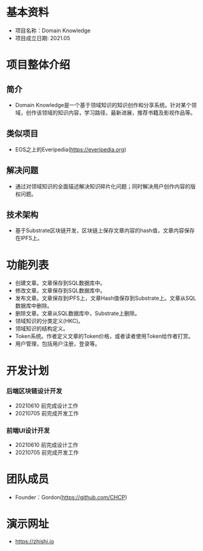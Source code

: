 # 基本资料
- 项目名称：Domain Knowledge
- 项目成立日期: 2021.05

# 项目整体介绍
## 简介
- Domain Knowledge是一个基于领域知识的知识创作和分享系统。针对某个领域，创作该领域的知识内容，学习路径，最新进展，推荐书籍及影视作品等。

## 类似项目 
- EOS之上的Everipedia(https://everipedia.org)

## 解决问题 
- 通过对领域知识的全面描述解决知识碎片化问题；同时解决用户创作内容的版权问题。

## 技术架构
- 基于Substrate区块链开发，区块链上保存文章内容的hash值，文章内容保存在IPFS上。

# 功能列表
- 创建文章。文章保存到SQL数据库中。
- 修改文章。文章保存到SQL数据库中。
- 发布文章。文章保存到IPFS上，文章Hash值保存到Substrate上。文章从SQL数据库中删除。
- 删除文章。文章从SQL数据库中，Substrate上删除。
- 领域知识的分类定义(HKC)。
- 领域知识的结构定义。
- Token系统。作者定义文章的Token价格，或者读者使用Token给作者打赏。
- 用户管理，包括用户注册，登录等。

# 开发计划
### 后端区块链设计开发
- 20210610 前完成设计工作
- 20210705 前完成开发工作

### 前端UI设计开发
- 20210610 前完成设计工作
- 20210705 前完成开发工作

# 团队成员
- Founder：Gordon(https://github.com/CHCP)

# 演示网址
- https://zhishi.io